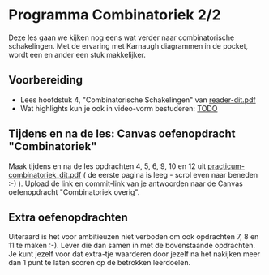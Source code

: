 # Programma Combinatoriek 2/2
Deze les gaan we kijken nog eens wat verder naar combinatorische schakelingen. Met de ervaring met Karnaugh diagrammen in de pocket, wordt een en ander een stuk makkelijker.

## Voorbereiding
- Lees hoofdstuk 4, "Combinatorische Schakelingen" van [reader-dit.pdf](../../onderwijsmateriaal/readers/reader-dit.pdf)
- Wat highlights kun je ook in video-vorm bestuderen: [TODO]()

## Tijdens en na de les: Canvas oefenopdracht "Combinatoriek"
Maak tijdens en na de les opdrachten 4, 5, 6, 9, 10 en 12 uit [practicum-combinatoriek_dit.pdf](../../onderwijsmateriaal/readers/practicum-combinatoriek_dit.pdf) ( de eerste pagina is leeg - scrol even naar beneden :-) ). Upload de link en commit-link van je antwoorden naar de Canvas oefenopdracht "Combinatoriek overig".

## Extra oefenopdrachten
Uiteraard is het voor ambitieuzen niet verboden om ook opdrachten 7, 8 en 11 te maken :-).
Lever die dan samen in met de bovenstaande opdrachten. Je kunt jezelf voor dat extra-tje waarderen door jezelf na het nakijken meer dan 1 punt te laten scoren op de betrokken leerdoelen.